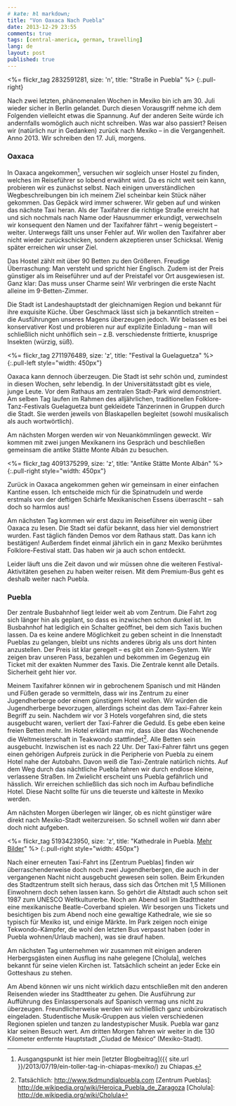 ```yaml
---
# kate: hl markdown;
title: "Von Oaxaca Nach Puebla"
date: 2013-12-29 23:55
comments: true
tags: [central-america, german, travelling]
lang: de
layout: post
published: true
---
```


<%= flickr_tag 2832591281, size: 'n', title: "Straße in Puebla" %>
{:.pull-right}

Nach zwei letzten, phänomenalen Wochen in Mexiko bin ich am 30. Juli wieder
sicher in Berlin gelandet. Durch diesen Vorausgriff nehme ich dem Folgenden
vielleicht etwas die Spannung. Auf der anderen Seite würde ich andernfalls
womöglich auch nicht schreiben. Was war also passiert? Reisen wir (natürlich
nur in Gedanken) zurück nach Mexiko – in die Vergangenheit. Anno 2013. Wir
schreiben den 17. Juli, morgens.

<!-- more -->

### Oaxaca

In Oaxaca angekommen[^1], versuchen wir sogleich unser Hostel zu finden, welches im
Reiseführer so lobend erwähnt wird. Da es nicht weit sein kann, probieren wir es
zunächst selbst. Nach einigen unverständlichen Wegbeschreibungen bin ich meinem Ziel
scheinbar kein Stück näher gekommen. Das Gepäck wird immer schwerer. Wir geben auf
und winken das nächste Taxi heran. Als der Taxifahrer die richtige Straße erreicht
hat und sich nochmals nach Name oder Hausnummer erkundigt, verwechseln wir konsequent
den Namen und der Taxifahrer fährt – wenig begeistert – weiter. Unterwegs fällt uns
unser Fehler auf. Wir wollen den Taxifahrer aber nicht wieder zurückschicken, sondern
akzeptieren unser Schicksal. Wenig später erreichen wir unser Ziel.

Das Hostel zählt mit über 90 Betten zu den Größeren. Freudige Überraschung: Man
versteht und spricht hier Englisch. Zudem ist der Preis günstiger als im Reiseführer
und auf der Preistafel vor Ort ausgewiesen ist. Ganz klar: Das muss unser Charme sein!
Wir verbringen die erste Nacht alleine im 9-Betten-Zimmer.

Die Stadt ist Landeshauptstadt der gleichnamigen Region und bekannt für ihre
exquisite Küche. Über Geschmack lässt sich ja bekanntlich streiten – die Ausführungen
unseres Magens überzeugen jedoch. Wir belassen es bei konservativer Kost und probieren
nur auf explizite Einladung – man will schließlich nicht unhöflich sein – z.B.
verschiedenste frittierte, knusprige Insekten (würzig, süß).

<%= flickr_tag 2711976489, size: 'z', title: "Festival la Guelaguetza" %>
{:.pull-left style="width: 450px"}

Oaxaca kann dennoch überzeugen. Die Stadt ist sehr schön und, zumindest in diesen
Wochen, sehr lebendig. In der Universitätsstadt gibt es viele, junge Leute. Vor
dem Rathaus am zentralen Stadt-Park wird demonstriert. Am selben Tag laufen im Rahmen
des alljährlichen, traditionellen Folklore-Tanz-Festivals Guelaguetza bunt gekleidete
Tänzerinnen in Gruppen durch die Stadt. Sie werden jeweils von Blaskapellen begleitet
(sowohl musikalisch als auch wortwörtlich).

Am nächsten Morgen werden wir von Neuankömmlingen geweckt. Wir kommen mit zwei
jungen Mexikanern ins Gespräch und beschließen gemeinsam die antike Stätte Monte
Albán zu besuchen.

<%= flickr_tag 4091375299, size: 'z', title: "Antike Stätte Monte Albán" %>
{:.pull-right style="width: 450px"}

Zurück in Oaxaca angekommen gehen wir gemeinsam in einer einfachen Kantine essen.
Ich entscheide mich für die Spinatnudeln und werde erstmals von der deftigen
Schärfe Mexikanischen Essens überrascht – sah doch so harmlos aus!

Am nächsten Tag kommen wir erst dazu im Reiseführer ein wenig über Oaxaca zu lesen.
Die Stadt sei dafür bekannt, dass hier viel demonstriert wurden. Fast täglich fänden
Demos vor dem Rathaus statt. Das kann ich bestätigen! Außerdem findet einmal jährlich
ein in ganz Mexiko berühmtes Folklore-Festival statt. Das haben wir ja auch schon
entdeckt.

Leider läuft uns die Zeit davon und wir müssen ohne die weiteren Festival-Aktivitäten
gesehen zu haben weiter reisen. Mit dem Premium-Bus geht es deshalb weiter
nach Puebla.

### Puebla

Der zentrale Busbahnhof liegt leider weit ab vom Zentrum. Die Fahrt zog sich länger
hin als geplant, so dass es inzwischen schon dunkel ist. Im Busbahnhof hat
lediglich ein Schalter geöffnet, bei dem sich Taxis buchen lassen. Da es keine
andere Möglichkeit zu geben scheint in die Innenstadt Pueblas zu gelangen, bleibt
uns nichts anderes übrig als uns dort hinten anzustellen. Der Preis ist klar
geregelt – es gibt ein Zonen-System. Wir zeigen brav unseren Pass, bezahlen und
bekommen im Gegenzug ein Ticket mit der exakten Nummer des Taxis. Die Zentrale kennt
alle Details. Sicherheit geht hier vor.

Meinem Taxifahrer können wir in gebrochenem Spanisch und mit Händen und Füßen
gerade so vermitteln, dass wir ins Zentrum zu einer Jugendherberge oder einem günstigem
Hotel wollen. Wir würden die Jugendherberge bevorzugen, allerdings scheint das
dem Taxi-Fahrer kein Begriff zu sein. Nachdem wir vor 3 Hotels vorgefahren sind,
die stets ausgebucht waren, verliert der Taxi-Fahrer die Geduld. Es gebe eben keine
freien Betten mehr. Im Hotel erklärt man mir, dass über das Wochenende die
Weltmeisterschaft in Teakwondo stattfindet[^2]. Alle Betten sein ausgebucht.
Inzwischen ist es nach 22 Uhr. Der Taxi-Fahrer fährt uns gegen einen gehörigen
Aufpreis zurück in die Peripherie von Puebla zu einem Hotel nahe der Autobahn.
Davon weiß die Taxi-Zentrale natürlich nichts. Auf dem Weg durch das nächtliche
Puebla fahren wir durch endlose kleine, verlassene Straßen. Im Zwielicht erscheint
uns Puebla gefährlich und hässlich. Wir erreichen schließlich das sich noch im Aufbau befindliche
Hotel. Diese Nacht sollte für uns die teuerste und kälteste in Mexiko werden.

Am nächsten Morgen überlegen wir länger, ob es nicht günstiger wäre direkt nach
Mexiko-Stadt weiterzureisen. So schnell wollen wir dann aber doch nicht aufgeben.

<%= flickr_tag 5193423950, size: 'z', title: "Kathedrale in Puebla. <a href='http://www.flickr.com/photos/omaromar/sets/72157625308037271/with/5193423950/'>Mehr Bilder</a>" %>
{:.pull-right style="width: 450px"}

Nach einer erneuten Taxi-Fahrt ins [Zentrum Pueblas] finden wir überraschenderweise
doch noch zwei Jugendherbergen, die auch in der vergangenen Nacht nicht ausgebucht
gewesen sein sollen. Beim Erkunden des Stadtzentrum stellt sich heraus, dass sich
das Örtchen mit 1,5 Millionen Einwohnern doch sehen lassen kann. So gehört die
Altstadt auch schon seit 1987 zum UNESCO Weltkulturerbe. Noch am Abend soll im
Stadttheater eine mexikanische Beatle-Coverband spielen. Wir besorgen uns Tickets
und besichtigen bis zum Abend noch eine gewaltige Kathedrale, wie sie so typisch
für Mexiko ist, und einige Märkte. Im Park zeigen noch einige Tekwondo-Kämpfer,
die wohl den letzten Bus verpasst haben (oder in Puebla wohnen/Urlaub machen),
was sie drauf haben.

Am nächsten Tag unternehmen wir zusammen mit einigen anderen Herbergsgästen einen
Ausflug ins nahe gelegene [Cholula], welches bekannt für seine vielen Kirchen ist.
Tatsächlich scheint an jeder Ecke ein Gotteshaus zu stehen.

Am Abend können wir uns nicht wirklich dazu entschließen mit den anderen Reisenden
wieder ins Stadttheater zu gehen. Die Ausführung zur Aufführung des Einlasspersonals
auf Spanisch vermag uns nicht zu überzeugen. Freundlicherweise werden wir schließlich
ganz unbürokratisch eingeladen. Studentische Musik-Gruppen aus vielen verschiedenen
Regionen spielen und tanzen zu landestypischer Musik. Puebla war ganz klar seinen
Besuch wert. Am dritten Morgen fahren wir weiter in die 130 Kilometer entfernte Hauptstadt
„Ciudad de México“ (Mexiko-Stadt).


[^1]: Ausgangspunkt ist hier mein [letzter Blogbeitrag]({{ site.url }}/2013/07/19/ein-toller-tag-in-chiapas-mexiko/) zu Chiapas.   
[^2]: Tatsächlich: <http://www.tkdmundialpuebla.com>
[Zentrum Pueblas]: http://de.wikipedia.org/wiki/Heroica_Puebla_de_Zaragoza
[Cholula]: http://de.wikipedia.org/wiki/Cholula
